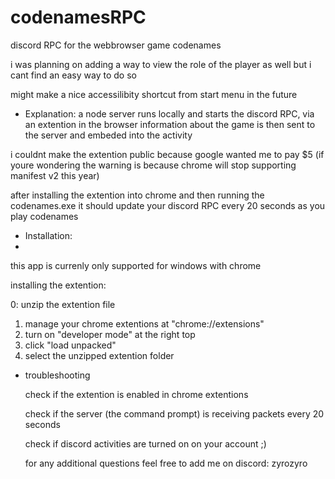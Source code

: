 # codenamesRPC

discord RPC for the webbrowser game codenames

i was planning on adding a way to view the role of the player as well but i cant find an easy way to do so

might make a nice accessilibity shortcut from start menu in the future


- Explanation:
a node server runs locally and starts the discord RPC, via an extention in the browser information about the game is then sent to the server and embeded into the activity

i couldnt make the extention public because google wanted me to pay $5
(if youre wondering the warning is because chrome will stop supporting manifest v2 this year)

after installing the extention into chrome and then running the codenames.exe it should update your discord RPC every 20 seconds as you play codenames


- Installation:
- 
this app is currenly only supported for windows with chrome

installing the extention:

0: unzip the extention file
1. manage your chrome extentions at "chrome://extensions"
2. turn on "developer mode" at the right top
3. click "load unpacked"
4. select the unzipped extention folder


- troubleshooting

  check if the extention is enabled in chrome extentions
  
  check if the server (the command prompt) is receiving packets every 20 seconds
  
  check if discord activities are turned on on your account ;)
  
  for any additional questions feel free to add me on discord: zyrozyro
  
